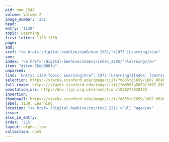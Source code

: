```yaml
---
pid: num_1548
volume: Volume 2
image_number: '231'
head:
entry: '1139'
topic: Learning
first_letter: 1126-1150
page:
add:
xref: "<a href='/digital-beehive/num8/num_2901/'>1973 [Learning]</a>"
see:
index: "<a href='/digital-beehive/index3/index_2285/'>learning</a>"
item: "#item-55eb000fa"
unparsed:
line: 'Entry: 1139|Topic: Learning|Xref: 1973 [Learning]|Index: learning|#item-55eb000fa'
selection: https://stacks.stanford.edu/image/iiif/fm855tg5659/1607_0698/347,3246,2935,1032/full/0/default.jpg
full_image: https://stacks.stanford.edu/image/iiif/fm855tg5659/1607_0698/full/full/0/default.jpg
annotation_uri: http://dev.llgc.org.uk/annotation/1588272028433
insertion:
thumbnail: https://stacks.stanford.edu/image/iiif/fm855tg5659/1607_0698/347,3246,600,180/250,/0/default.jpg
label: 1139. Learning
location: "<a href='/digital-beehive/toc/toc2_221/'>Full Page</a>"
issue:
also_in_entry:
order: '215'
layout: alpha_item
collection: num5
---
```

